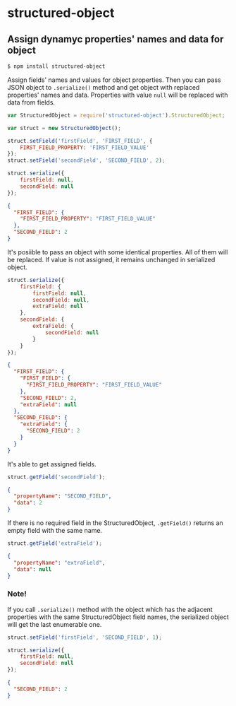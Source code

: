 # structured-object

## Assign dynamyc properties' names and data for object

```bash
$ npm install structured-object
```

Assign fields' names and values for object properties.
Then you can pass JSON object to `.serialize()` method and get object with replaced properties' names and data.
Properties with value `null` will be replaced with data from fields.

```javascript
var StructuredObject = require('structured-object').StructuredObject;

var struct = new StructuredObject();

struct.setField('firstField', 'FIRST_FIELD', {
    FIRST_FIELD_PROPERTY: 'FIRST_FIELD_VALUE'
});
struct.setField('secondField', 'SECOND_FIELD', 2);

struct.serialize({
    firstField: null,
    secondField: null
});
```
```json
{
  "FIRST_FIELD": {
    "FIRST_FIELD_PROPERTY": "FIRST_FIELD_VALUE"
  },
  "SECOND_FIELD": 2
}
```

It's posiible to pass an object with some identical properties. All of them will be replaced.
If value is not assigned, it remains unchanged in serialized object.

```javascript
struct.serialize({
    firstField: {
        firstField: null,
        secondField: null,
        extraField: null
    },
    secondField: {
        extraField: {
            secondField: null
        }
    }
});
```
```json
{
  "FIRST_FIELD": {
    "FIRST_FIELD": {
      "FIRST_FIELD_PROPERTY": "FIRST_FIELD_VALUE"
    },
    "SECOND_FIELD": 2,
    "extraField": null
  },
  "SECOND_FIELD": {
    "extraField": {
      "SECOND_FIELD": 2
    }
  }
}
```

It's able to get assigned fields.

```javascript
struct.getField('secondField');
```
```json
{
  "propertyName": "SECOND_FIELD",
  "data": 2
}
```

If there is no required field in the StructuredObject, `.getField()` returns an empty field with the same name.

```javascript
struct.getField('extraField');
```
```json
{
  "propertyName": "extraField",
  "data": null
}
```

### Note!

If you call `.serialize()` method with the object which has the adjacent properties with the same StructuredObject field
names, the serialized object will get the last enumerable one.

```javascript
struct.setField('firstField', 'SECOND_FIELD', 1);

struct.serialize({
    firstField: null,
    secondField: null
});
```
```json
{
  "SECOND_FIELD": 2
}
```
